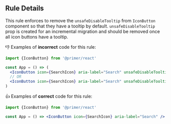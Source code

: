 ## Rule Details

This rule enforces to remove the `unsafeDisableTooltip` from `IconButton` component so that they have a tooltip by default. `unsafeDisableTooltip` prop is created for an incremental migration and should be removed once all icon buttons have a tooltip.

👎 Examples of **incorrect** code for this rule:

```jsx
import {IconButton} from '@primer/react'

const App = () => (
  <IconButton icon={SearchIcon} aria-label="Search" unsafeDisableTooltip />
  // OR
  <IconButton icon={SearchIcon} aria-label="Search" unsafeDisableTooltip={true} />
)
```

👍 Examples of **correct** code for this rule:

```jsx
import {IconButton} from '@primer/react'

const App = () => <IconButton icon={SearchIcon} aria-label="Search" />
```
